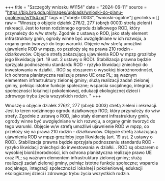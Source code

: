 +++
title = "Szczegóły wniosku W1154"
date = "2024-06-11"
source = "https://bip.brg.gda.pl/images/uploads/wnioski-do-planu-ogolnego/w1154.pdf"
tags = ["obręb: 0003", "wnioski-ogolne"]
geolinks = []
raw = "Wnoszę o objęcie działek 276/2, 277 (obręb 0003) strefą zieleni i rekreacji. Jest to teren rodzinnego ogrodu działkowego ROD, który przynależy do w/w strefy. Zgodnie z ustawą o ROD, jako stały element infrastruktury gmin, ogrody winne być uwzględniane w ich rozwoju, a organy gmin tworzyć do tego warunki. Objęcie w/w strefą umożliwi ujawnienie ROD w mpzp, co przełoży się na prawa 210 rodzin - działkowców. Objęcie strefą zakazującą ujawnienia ROD w mpzp groziłoby jego likwidacją (art. 19 ust. 2 ustawy o ROD). Stabilizacja prawna będzie sprzyjała podnoszeniu standardu ROD - ryzyko likwidacji zniechęci do inwestowania w działki. . ROD są obszarem o wysokiej bioróżnorodności, ich ochrona planistyczna realizuje prawo UE oraz PL; są ważnym elementem infrastruktury zielonej gminy; służą realizacji zadań zielonej gminy, pełniąc istotne funkcje społeczne; wsparcia socjalnego, integracji społeczności lokalnej i pokoleniowej, edukacji ekologicznej dzieci i zdrowego trybu życia wszystkich rodzin. "
+++

Wnoszę o objęcie działek 276/2, 277 (obręb 0003) strefą zieleni i rekreacji. Jest to
teren rodzinnego ogrodu działkowego ROD, który przynależy do w/w strefy. Zgodnie z ustawą o
ROD, jako stały element infrastruktury gmin, ogrody winne być uwzględniane w ich rozwoju, a
organy gmin tworzyć do tego warunki. Objęcie w/w strefą umożliwi ujawnienie ROD w mpzp, co
przełoży się na prawa 210 rodzin - działkowców. Objęcie strefą zakazującą ujawnienia ROD w
mpzp groziłoby jego likwidacją (art. 19 ust. 2 ustawy o ROD). Stabilizacja prawna będzie
sprzyjała podnoszeniu standardu ROD - ryzyko likwidacji zniechęci do inwestowania w działki.
. ROD są obszarem o wysokiej bioróżnorodności, ich ochrona planistyczna realizuje prawo UE oraz
PL; są ważnym elementem infrastruktury zielonej gminy; służą realizacji zadań zielonej gminy,
pełniąc istotne funkcje społeczne; wsparcia socjalnego, integracji społeczności lokalnej i
pokoleniowej, edukacji ekologicznej dzieci i zdrowego trybu życia wszystkich rodzin.



